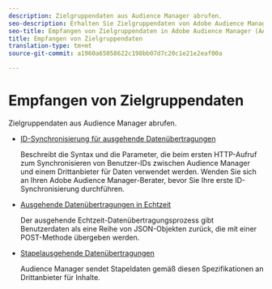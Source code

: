 ```yaml
---
description: Zielgruppendaten aus Audience Manager abrufen.
seo-description: Erhalten Sie Zielgruppendaten von Adobe Audience Manager (AAM).
seo-title: Empfangen von Zielgruppendaten in Adobe Audience Manager (AAM)
title: Empfangen von Zielgruppendaten
translation-type: tm+mt
source-git-commit: a1960a65058622c198bb07d7c20c1e21e2eaf00a

---
```



# Empfangen von Zielgruppendaten

Zielgruppendaten aus Audience Manager abrufen.

* [ID-Synchronisierung für ausgehende Datenübertragungen](/help/using/integration/receiving-audience-data/id-sync-outbound.md)

   Beschreibt die Syntax und die Parameter, die beim ersten HTTP-Aufruf zum Synchronisieren von Benutzer-IDs zwischen Audience Manager und einem Drittanbieter für Daten verwendet werden. Wenden Sie sich an Ihren Adobe Audience Manager-Berater, bevor Sie Ihre erste ID-Synchronisierung durchführen.

* [Ausgehende Datenübertragungen in Echtzeit](/help/using/integration/receiving-audience-data/batch-outbound-transfers/batch-outbound-overview.md)

   Der ausgehende Echtzeit-Datenübertragungsprozess gibt Benutzerdaten als eine Reihe von JSON-Objekten zurück, die mit einer POST-Methode übergeben werden.

* [Stapelausgehende Datenübertragungen](/help/using/integration/receiving-audience-data/batch-outbound-transfers/outbound-file-name-contents.md)

   Audience Manager sendet Stapeldaten gemäß diesen Spezifikationen an Drittanbieter für Inhalte.
